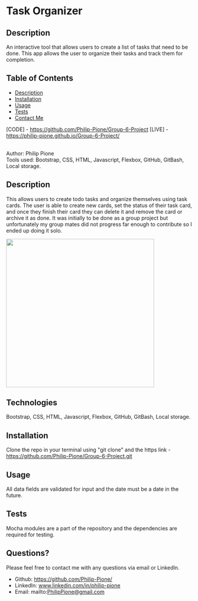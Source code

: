 # Task Organizer

## Description
An interactive tool that allows users to create a list of tasks that need to be done. This app allows the user to organize their tasks and track them for completion.



## Table of Contents

- [Description](#description)
- [Installation](#installation)
- [Usage](#usage)
- [Tests](#tests)
- [Contact Me](#questions)



[CODE] - https://github.com/Philip-Pione/Group-6-Project
[LIVE] - https://philip-pione.github.io/Group-6-Project/

<br>
Author: Philip Pione
<br>
Tools used: Bootstrap, CSS, HTML, Javascript, Flexbox, GitHub, GitBash, Local storage.



## Description

This allows users to create todo tasks and organize themselves using task cards. The user is able to create new cards, set the status of their task card, and once they finish their card they can delete it and remove the card or archive it as done. It was initially to be done as a group project but unfortunately my group mates did not progress far enough to contribute so I ended up doing it solo.


<img width="400" src="https://philip-pione.github.io/Portfolio/assets/images/Thumbnail.JPG">

## Technologies

Bootstrap, CSS, HTML, Javascript, Flexbox, GitHub, GitBash, Local storage.

## Installation

Clone the repo in your terminal using "git clone" and the https link - https://github.com/Philip-Pione/Group-6-Project.git

## Usage

All data fields are validated for input and the date must be a date in the future.

## Tests

Mocha modules are a part of the repository and the dependencies are required for testing.

## Questions?

Please feel free to contact me with any questions via email or LinkedIn.
- Github: https://github.com/Philip-Pione/
- LinkedIn: www.linkedin.com/in/philip-pione
- Email: mailto:PhilipPione@gmail.com

